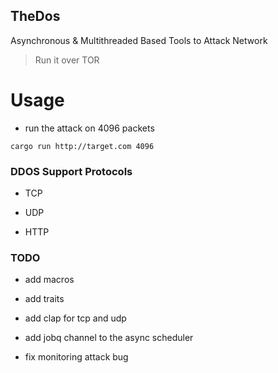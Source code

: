 



## TheDos

Asynchronous & Multithreaded Based Tools to Attack Network

> Run it over TOR

# Usage

* run the attack on 4096 packets

```cargo run http://target.com 4096```

### DDOS Support Protocols

- TCP

- UDP

- HTTP

### TODO

- add macros

- add traits

- add clap for tcp and udp

- add jobq channel to the async scheduler

- fix monitoring attack bug